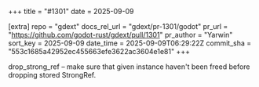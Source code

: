 +++
title = "#1301"
date = 2025-09-09

[extra]
repo = "gdext"
docs_rel_url = "gdext/pr-1301/godot"
pr_url = "https://github.com/godot-rust/gdext/pull/1301"
pr_author = "Yarwin"
sort_key = 2025-09-09
date_time = 2025-09-09T06:29:22Z
commit_sha = "553c1685a42952ec455663efe3622ac3604e1e81"
+++

drop_strong_ref – make sure that given instance haven't been freed before dropping stored StrongRef.

